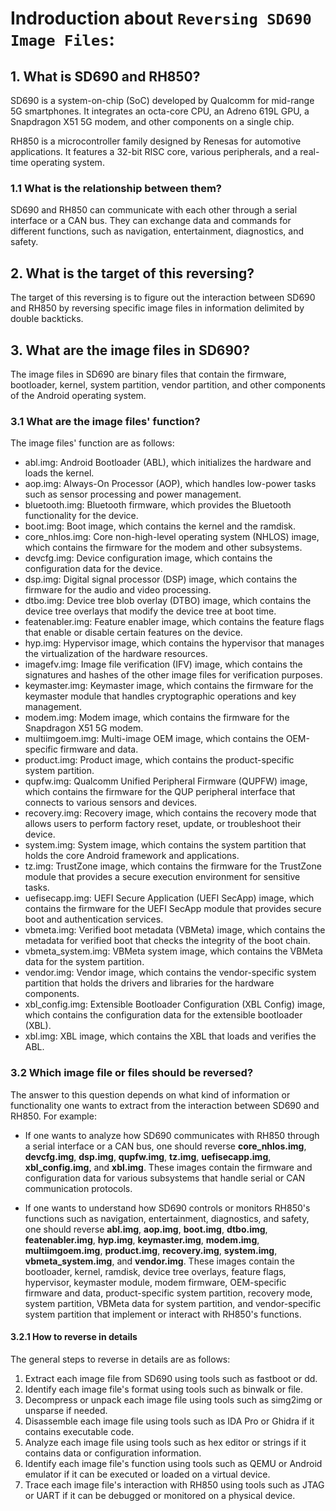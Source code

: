# Indroduction about `Reversing SD690 Image Files`:

## 1. What is SD690 and RH850?

SD690 is a system-on-chip (SoC) developed by Qualcomm for mid-range 5G smartphones. It integrates an octa-core CPU, an Adreno 619L GPU, a Snapdragon X51 5G modem, and other components on a single chip.

RH850 is a microcontroller family designed by Renesas for automotive applications. It features a 32-bit RISC core, various peripherals, and a real-time operating system.

### 1.1 What is the relationship between them?

SD690 and RH850 can communicate with each other through a serial interface or a CAN bus. They can exchange data and commands for different functions, such as navigation, entertainment, diagnostics, and safety.

## 2. What is the target of this reversing?

The target of this reversing is to figure out the interaction between SD690 and RH850 by reversing specific image files in information delimited by double backticks.

## 3. What are the image files in SD690?

The image files in SD690 are binary files that contain the firmware, bootloader, kernel, system partition, vendor partition, and other components of the Android operating system.

### 3.1 What are the image files' function?

The image files' function are as follows:

- abl.img: Android Bootloader (ABL), which initializes the hardware and loads the kernel.
- aop.img: Always-On Processor (AOP), which handles low-power tasks such as sensor processing and power management.
- bluetooth.img: Bluetooth firmware, which provides the Bluetooth functionality for the device.
- boot.img: Boot image, which contains the kernel and the ramdisk.
- core_nhlos.img: Core non-high-level operating system (NHLOS) image, which contains the firmware for the modem and other subsystems.
- devcfg.img: Device configuration image, which contains the configuration data for the device.
- dsp.img: Digital signal processor (DSP) image, which contains the firmware for the audio and video processing.
- dtbo.img: Device tree blob overlay (DTBO) image, which contains the device tree overlays that modify the device tree at boot time.
- featenabler.img: Feature enabler image, which contains the feature flags that enable or disable certain features on the device.
- hyp.img: Hypervisor image, which contains the hypervisor that manages the virtualization of the hardware resources.
- imagefv.img: Image file verification (IFV) image, which contains the signatures and hashes of the other image files for verification purposes.
- keymaster.img: Keymaster image, which contains the firmware for the keymaster module that handles cryptographic operations and key management.
- modem.img: Modem image, which contains the firmware for the Snapdragon X51 5G modem.
- multiimgoem.img: Multi-image OEM image, which contains the OEM-specific firmware and data.
- product.img: Product image, which contains the product-specific system partition.
- qupfw.img: Qualcomm Unified Peripheral Firmware (QUPFW) image, which contains the firmware for the QUP peripheral interface that connects to various sensors and devices.
- recovery.img: Recovery image, which contains the recovery mode that allows users to perform factory reset, update, or troubleshoot their device.
- system.img: System image, which contains the system partition that holds the core Android framework and applications.
- tz.img: TrustZone image, which contains the firmware for the TrustZone module that provides a secure execution environment for sensitive tasks.
- uefisecapp.img: UEFI Secure Application (UEFI SecApp) image, which contains the firmware for the UEFI SecApp module that provides secure boot and authentication services.
- vbmeta.img: Verified boot metadata (VBMeta) image, which contains the metadata for verified boot that checks the integrity of the boot chain.
- vbmeta_system.img: VBMeta system image, which contains the VBMeta data for the system partition.
- vendor.img: Vendor image, which contains the vendor-specific system partition that holds the drivers and libraries for the hardware components.
- xbl_config.img: Extensible Bootloader Configuration (XBL Config) image, which contains the configuration data for the extensible bootloader (XBL).
- xbl.img: XBL image, which contains the XBL that loads and verifies the ABL.

### 3.2 Which image file or files should be reversed?

The answer to this question depends on what kind of information or functionality one wants to extract from the interaction between SD690 and RH850. For example:

- If one wants to analyze how SD690 communicates with RH850 through a serial interface or a CAN bus, one should reverse **core_nhlos.img**, **devcfg.img**, **dsp.img**, **qupfw.img**, **tz.img**, **uefisecapp.img**, **xbl_config.img**, and **xbl.img**. These images contain
the firmware and configuration data for various subsystems that handle serial or CAN communication protocols.

- If one wants to understand how SD690 controls or monitors RH850's functions such as navigation,
entertainment,
diagnostics,
and safety,
one should reverse **abl.img**,
**aop.img**,
**boot.img**,
**dtbo.img**,
**featenabler.img**,
**hyp.img**,
**keymaster.img**,
**modem.img**,
**multiimgoem.img**,
**product.img**,
**recovery.img**,
**system.img**,
**vbmeta_system.img**, 
and **vendor.img**. These images contain
the bootloader,
kernel,
ramdisk,
device tree overlays,
feature flags,
hypervisor,
keymaster module,
modem firmware,
OEM-specific firmware and data,
product-specific system partition,
recovery mode,
system partition,
VBMeta data for system partition,
and vendor-specific system partition
that implement or interact with RH850's functions.

#### 3.2.1 How to reverse in details

The general steps to reverse in details are as follows:

1. Extract each image file from SD690 using tools such as fastboot or dd.
2. Identify each image file's format using tools such as binwalk or file.
3. Decompress or unpack each image file using tools such as simg2img or unsparse if needed.
4. Disassemble each image file using tools such as IDA Pro or Ghidra if it contains executable code.
5. Analyze each image file using tools such as hex editor or strings if it contains data or configuration information.
6. Identify each image file's function using tools such as QEMU or Android emulator if it can be executed or loaded on a virtual device.
7. Trace each image file's interaction with RH850 using tools such as JTAG or UART if it can be debugged or monitored on a physical device.


